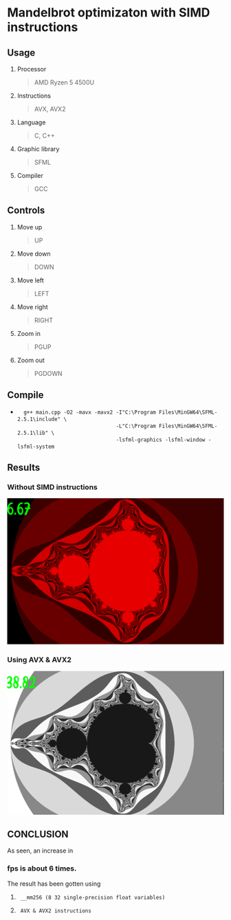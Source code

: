 Mandelbrot optimizaton with SIMD instructions
=============================================

Usage
-----------
1.  Processor
    > AMD Ryzen 5 4500U
2.  Instructions
    > AVX, AVX2
3.  Language
    > C, C++
4.  Graphic library
    > SFML
5.  Compiler
    > GCC

Controls
--------
1. Move up
    >UP
2. Move down
    >DOWN
3. Move left
    >LEFT
4. Move right
    >RIGHT
5. Zoom in
    >PGUP
6. Zoom out
    >PGDOWN


Compile
-------
+       g++ main.cpp -O2 -mavx -mavx2 -I"C:\Program Files\MinGW64\SFML-2.5.1\include" \
                                      -L"C:\Program Files\MinGW64\SFML-2.5.1\lib" \
                                      -lsfml-graphics -lsfml-window -lsfml-system

Results
-------

### Without SIMD instructions
![NOSIMD](/NOSSE.png)

### Using AVX & AVX2
![SIMD](/SSE.png)

CONCLUSION
----------
As seen, an increase in 
### fps is about 6 times.
The result has been gotten using
1.      __mm256 (8 32 single-precision float variables)
2.      AVX & AVX2 instructions
